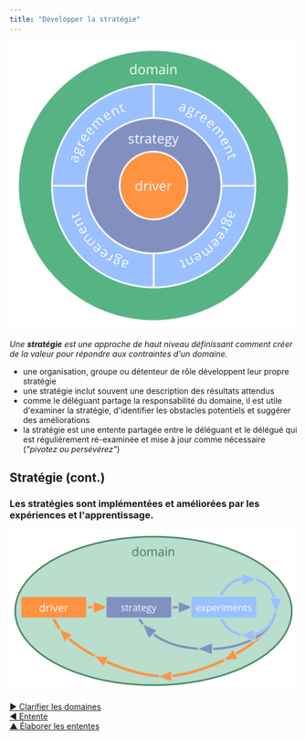 ```yaml
---
title: "Développer la stratégie"
---
```



![right,fit](img/driver-domain/driver-strategy-agreements-domain.png)

_Une **stratégie** est une approche de haut niveau définissant comment créer de la valeur pour répondre aux contraintes d'un domaine._

- une organisation, groupe ou détenteur de rôle développent leur propre stratégie
- une stratégie inclut souvent une description des résultats attendus
- comme le déléguant partage la responsabilité du domaine, il est utile d'examiner la stratégie, d'identifier les obstacles potentiels et suggérer des améliorations 
- la stratégie est une entente partagée entre le déléguant et le délégué qui est régulièrement ré-examinée et mise à jour comme nécessaire (*"pivotez ou persévérez"*)


## Stratégie (cont.)

### Les stratégies sont implémentées et améliorées par les expériences et l'apprentissage.

![right,fit](img/evolution/domain-driver-strategy-exeriments.png)

[&#9654; Clarifier les domaines](clarify-domains.html)<br/>[&#9664; Entente](agreement.html)<br/>[&#9650; Élaborer les ententes](defining-agreements.html)

